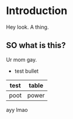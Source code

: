 # Introduction

Hey look. A thing.

## SO what is this?

Ur mom gay.

* test bullet

|test|table|
|----|-----|
|poot|power|

ayy lmao
